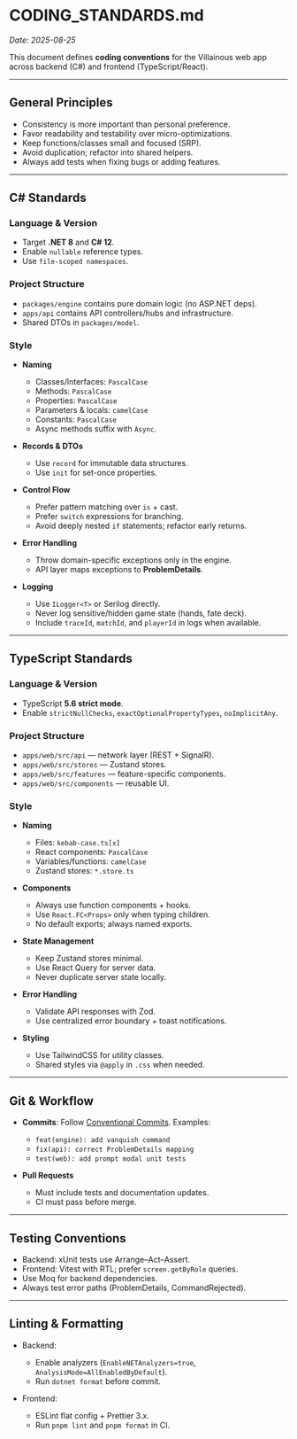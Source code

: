 # CODING_STANDARDS.md
_Date: 2025-08-25_

This document defines **coding conventions** for the Villainous web app across backend (C#) and frontend (TypeScript/React).

---

## General Principles
- Consistency is more important than personal preference.  
- Favor readability and testability over micro-optimizations.  
- Keep functions/classes small and focused (SRP).  
- Avoid duplication; refactor into shared helpers.  
- Always add tests when fixing bugs or adding features.  

---

## C# Standards

### Language & Version
- Target **.NET 8** and **C# 12**.  
- Enable `nullable` reference types.  
- Use `file-scoped namespaces`.  

### Project Structure
- `packages/engine` contains pure domain logic (no ASP.NET deps).  
- `apps/api` contains API controllers/hubs and infrastructure.  
- Shared DTOs in `packages/model`.  

### Style
- **Naming**  
  - Classes/Interfaces: `PascalCase`  
  - Methods: `PascalCase`  
  - Properties: `PascalCase`  
  - Parameters & locals: `camelCase`  
  - Constants: `PascalCase`  
  - Async methods suffix with `Async`.  

- **Records & DTOs**  
  - Use `record` for immutable data structures.  
  - Use `init` for set-once properties.  

- **Control Flow**  
  - Prefer pattern matching over `is` + cast.  
  - Prefer `switch` expressions for branching.  
  - Avoid deeply nested `if` statements; refactor early returns.  

- **Error Handling**  
  - Throw domain-specific exceptions only in the engine.  
  - API layer maps exceptions to **ProblemDetails**.  

- **Logging**  
  - Use `ILogger<T>` or Serilog directly.  
  - Never log sensitive/hidden game state (hands, fate deck).  
  - Include `traceId`, `matchId`, and `playerId` in logs when available.  

---

## TypeScript Standards

### Language & Version
- TypeScript **5.6 strict mode**.  
- Enable `strictNullChecks`, `exactOptionalPropertyTypes`, `noImplicitAny`.  

### Project Structure
- `apps/web/src/api` — network layer (REST + SignalR).  
- `apps/web/src/stores` — Zustand stores.  
- `apps/web/src/features` — feature-specific components.  
- `apps/web/src/components` — reusable UI.  

### Style
- **Naming**  
  - Files: `kebab-case.ts[x]`  
  - React components: `PascalCase`  
  - Variables/functions: `camelCase`  
  - Zustand stores: `*.store.ts`  

- **Components**  
  - Always use function components + hooks.  
  - Use `React.FC<Props>` only when typing children.  
  - No default exports; always named exports.  

- **State Management**  
  - Keep Zustand stores minimal.  
  - Use React Query for server data.  
  - Never duplicate server state locally.  

- **Error Handling**  
  - Validate API responses with Zod.  
  - Use centralized error boundary + toast notifications.  

- **Styling**  
  - Use TailwindCSS for utility classes.  
  - Shared styles via `@apply` in `.css` when needed.  

---

## Git & Workflow

- **Commits**: Follow [Conventional Commits](https://www.conventionalcommits.org/). Examples:  
  - `feat(engine): add vanquish command`  
  - `fix(api): correct ProblemDetails mapping`  
  - `test(web): add prompt modal unit tests`  

- **Pull Requests**  
  - Must include tests and documentation updates.  
  - CI must pass before merge.  

---

## Testing Conventions

- Backend: xUnit tests use Arrange–Act–Assert.  
- Frontend: Vitest with RTL; prefer `screen.getByRole` queries.  
- Use Moq for backend dependencies.  
- Always test error paths (ProblemDetails, CommandRejected).  

---

## Linting & Formatting

- Backend:  
  - Enable analyzers (`EnableNETAnalyzers=true`, `AnalysisMode=AllEnabledByDefault`).  
  - Run `dotnet format` before commit.  

- Frontend:  
  - ESLint flat config + Prettier 3.x.  
  - Run `pnpm lint` and `pnpm format` in CI.  
